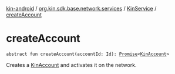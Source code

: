 [kin-android](../../index.md) / [org.kin.sdk.base.network.services](../index.md) / [KinService](index.md) / [createAccount](./create-account.md)

# createAccount

`abstract fun createAccount(accountId: Id): `[`Promise`](../../org.kin.sdk.base.tools/-promise/index.md)`<`[`KinAccount`](../../org.kin.sdk.base.models/-kin-account/index.md)`>`

Creates a [KinAccount](../../org.kin.sdk.base.models/-kin-account/index.md) and activates it on the network.

